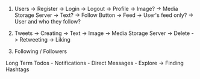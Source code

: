 1. Users
    -> Register
    -> Login
    -> Logout
    -> Profile
        -> Image? -> Media Storage Server
        -> Text?
        -> Follow Button 
    -> Feed
        -> User's feed only? 
        -> User and who they follow? 

2. Tweets
    -> Creating
        -> Text
        -> Image -> Media Storage Server
    -> Delete
    -> Retweeting
    -> Liking
    
3. Following / Followers

Long Term Todos
    - Notifications
    - Direct Messages
    - Explore -> Finding Hashtags
